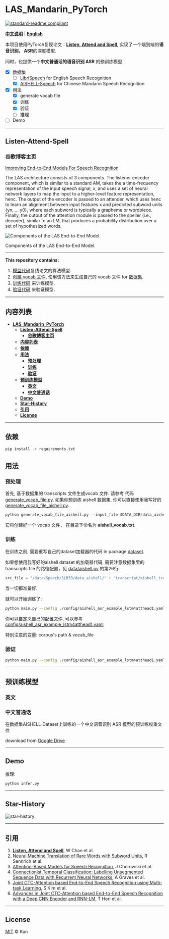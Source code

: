# **LAS_Mandarin_PyTorch**

[![standard-readme compliant](https://img.shields.io/badge/readme%20style-standard-brightgreen.svg?style=flat-square)](https://github.com/jackaduma/LAS_Mandarin_PyTorch)

[**中文说明**](./README.zh-CN.md) | [**English**](./README.md)

本项目使用PyTorch复现论文：[**Listen, Attend and Spell**](https://arxiv.org/abs/1508.01211]), 实现了一个端到端的**语音识别， ASR**的深度模型.

同时，也提供一个**中文普通话的语音识别 ASR** 的预训练模型.

- [x] 数据集
  - [ ] [LibriSpeech]() for English Speech Recognition
  - [x] [AISHELL-Speech](https://openslr.org/33/) for Chinese Mandarin Speech Recognition
- [x] 用法
  - [x] generate vocab file
  - [x] 训练
  - [x] 验证
  - [ ] 推理 
- [ ] Demo

------

## **Listen-Attend-Spell**

### **谷歌博客主页** 

[Improving End-to-End Models For Speech Recognition](https://ai.googleblog.com/2017/12/improving-end-to-end-models-for-speech.html)

The LAS architecture consists of 3 components. The listener encoder component, which is similar to a standard AM, takes the a time-frequency representation of the input speech signal, x, and uses a set of neural network layers to map the input to a higher-level feature representation, henc. The output of the encoder is passed to an attender, which uses henc to learn an alignment between input features x and predicted subword units {yn, … y0}, where each subword is typically a grapheme or wordpiece. Finally, the output of the attention module is passed to the speller (i.e., decoder), similar to an LM, that produces a probability distribution over a set of hypothesized words.


![Components of the LAS End-to-End Model.
](https://4.bp.blogspot.com/-D26UVY-JPh4/WjK9bo6LVtI/AAAAAAAACRk/ABz4VpV0uvUywryKqaaIXgFz4w-JukTegCLcBGAs/s640/image1.png "Components of the LAS End-to-End Model.
")

Components of the LAS End-to-End Model.


------

**This repository contains:**

1. [模型代码](core)复线论文的算法模型.
2. [创建 vocab 文件](generate_vocab_file.py), 使用该方法来生成自己的 vocab 文件 for [数据集](dataset).
3. [训练代码](train_asr.py) 来训练模型.
4. [验证代码](test_asr.py) 来验证模型.

------

## **内容列表**

- [**LAS_Mandarin_PyTorch**](#las_mandarin_pytorch)
  - [**Listen-Attend-Spell**](#listen-attend-spell)
    - [**谷歌博客主页**](#谷歌博客主页)
  - [**内容列表**](#内容列表)
  - [**依赖**](#依赖)
  - [**用法**](#用法)
    - [**预处理**](#预处理)
    - [**训练**](#训练)
    - [**验证**](#验证)
  - [**预训练模型**](#预训练模型)
    - [**英文**](#英文)
    - [**中文普通话**](#中文普通话)
  - [**Demo**](#demo)
  - [**Star-History**](#star-history)
  - [**引用**](#引用)
  - [**License**](#license)


------


## **依赖** 

```bash
pip install -r requirements.txt
```
## **用法**

### **预处理**

首先, 基于数据集的 transcripts 文件生成vocab 文件. 请参考 代码 [generate_vocab_file.py](generate_vocab_file.py). 如果你想训练 aishell 数据集, 你可以直接使用我写好的 [generate_vocab_file_aishell.py](generate_vocab_file_aishell.py).


```python
python generate_vocab_file_aishell.py --input_file $DATA_DIR/data_aishell/transcript_v0.8.txt --output_file ./aishell_vocab.txt --mode character --vocab_size 5000
```

它将创建好一个 vocab 文件， 在目录下命名为 **aishell_vocab.txt**.


### **训练** 

在训练之前, 需要重写自己的dataset加载器的代码 in package [dataset](dataset).

如果想使用我写好的aishell dataset 的加载器代码, 需要注意数据集里的 transcripts file 的路径配置，见 [data/aishell.py](dataset/aishell.py) 的第26行:

```python
src_file = "/data/Speech/SLR33/data_aishell/" + "transcript/aishell_transcript_v0.8.txt"
```

当一切都准备好. 

就可以开始训练了:

```bash
python main.py --config ./config/aishell_asr_example_lstm4atthead1.yaml
```

你可以自定义自己的配置文件, 可以参考 [config/aishell_asr_example_lstm4atthead1.yaml](config/aishell_asr_example_lstm4atthead1.yaml)

特别注意的变量: corpus's path & vocab_file

### **验证**

```bash
python main.py --config ./config/aishell_asr_example_lstm4atthead1.yaml --test
```

------

## **预训练模型**

### **英文**

### **中文普通话**

在数据集AISHELL-Dataset上训练的一个中文语音识别 ASR 模型的预训练权重文件

download from [Google Drive](https://drive.google.com/file/d/1Lcu6aFdoChvKEHuBs5_efNSk5edVkeyR/view?usp=sharing)

------

## **Demo**

推理:


```bash
python infer.py
```

------

## **Star-History**

![star-history](https://api.star-history.com/svg?repos=jackaduma/LAS_Mandarin_PyTorch&type=Date "star-history")

------

## **引用**

1. [**Listen, Attend and Spell**](https://arxiv.org/abs/1508.01211v2), W Chan et al.
2. [Neural Machine Translation of Rare Words with Subword Units](http://www.aclweb.org/anthology/P16-1162), R Sennrich et al.
3. [Attention-Based Models for Speech Recognition](https://arxiv.org/abs/1506.07503), J Chorowski et al.
4. [Connectionist Temporal Classification: Labelling Unsegmented Sequence Data with Recurrent Neural Networks](https://www.cs.toronto.edu/~graves/icml_2006.pdf), A Graves et al.
5. [Joint CTC-Attention based End-to-End Speech Recognition using Multi-task Learning](https://arxiv.org/abs/1609.06773), S Kim et al.
6. [Advances in Joint CTC-Attention based End-to-End Speech Recognition with a Deep CNN Encoder and RNN-LM](https://arxiv.org/abs/1706.02737), T Hori et al.

------


## **License**

[MIT](LICENSE) © Kun